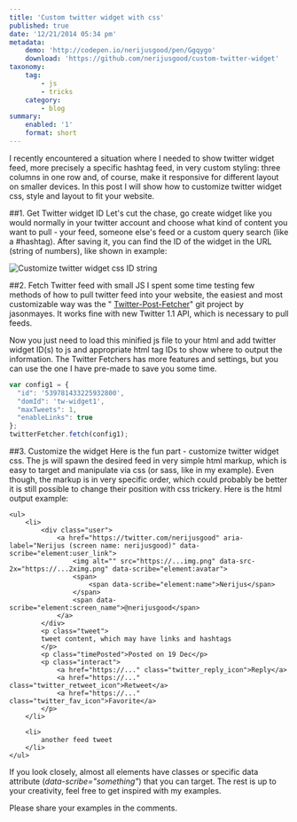 ```yaml
---
title: 'Custom twitter widget with css'
published: true
date: '12/21/2014 05:34 pm'
metadata:
    demo: 'http://codepen.io/nerijusgood/pen/Ggqygo'
    download: 'https://github.com/nerijusgood/custom-twitter-widget'
taxonomy:
    tag:
        - js
        - tricks
    category:
        - blog
summary:
    enabled: '1'
    format: short
---
```


I recently encountered a situation where I needed to show twitter widget feed, more precisely a specific hashtag feed, in very custom styling: three columns in one row and, of course, make it responsive for different layout on smaller devices. In this post I will show how to customize twitter widget css, style and layout to fit your website.</p>

##1. Get Twitter widget ID
Let's cut the chase, go create widget like you would normally in your twitter account and choose what kind of content you want to pull - your feed, someone else's feed or a custom query search (like a #hashtag). After saving it, you can find the ID of the widget in the URL (string of numbers), like shown in example:

![Customize twitter widget css ID string](https://www.nerijusgood.com/wp-content/uploads/2014/12/twitter-widget-id.jpg)

##2. Fetch Twitter feed with small JS
I spent some time testing few methods of how to pull twitter feed into your website, the easiest and most customizable way was the " <a rel="nofollow" href="https://github.com/jasonmayes/Twitter-Post-Fetcher" title="Twitter Post Fetcher">Twitter-Post-Fetcher</a>" git project by jasonmayes. It works fine with new Twitter 1.1 API, which is necessary to pull feeds.

Now you just need to load this minified js file to your html and add twitter widget ID(s) to js and appropriate html tag IDs to show where to output the information. The Twitter Fetchers has more features and settings, but you can use the one I have pre-made to save you some time.

```javascript
var config1 = {
  "id": '539781433225932800',
  "domId": 'tw-widget1',
  "maxTweets": 1,
  "enableLinks": true
};
twitterFetcher.fetch(config1);
```

##3. Customize the widget
Here is the fun part - customize twitter widget css. The js will spawn the desired feed in very simple html markup, which is easy to target and manipulate via css (or sass, like in my example). Even though, the markup is in very specific order, which could probably be better it is still possible to change their position with css trickery. Here is the html output example:

```markup
<ul>
    <li>
        <div class="user">
            <a href="https://twitter.com/nerijusgood" aria-label="Nerijus (screen name: nerijusgood)" data-scribe="element:user_link">
                <img alt="" src="https://...img.png" data-src-2x="https://...2ximg.png" data-scribe="element:avatar">
                <span>
                    <span data-scribe="element:name">Nerijus</span>
                </span>
                <span data-scribe="element:screen_name">@nerijusgood</span>
            </a>
        </div>
        <p class="tweet">
        tweet content, which may have links and hashtags
        </p>
        <p class="timePosted">Posted on 19 Dec</p>
        <p class="interact">
            <a href="https://..." class="twitter_reply_icon">Reply</a>
            <a href="https://..." class="twitter_retweet_icon">Retweet</a>
            <a href="https://..." class="twitter_fav_icon">Favorite</a>
        </p>
    </li>

    <li>
    	another feed tweet
    </li>
</ul>
```

If you look closely, almost all elements have classes or specific data attribute (<em>data-scribe="something"</em>)  that you can target. The rest is up to your creativity, feel free to get inspired with my examples.

Please share your examples in the comments.
